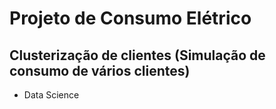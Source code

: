 # Projeto de Consumo Elétrico 

## Clusterização de clientes (Simulação de consumo de vários clientes)

- Data Science


